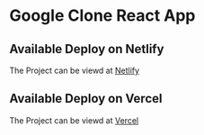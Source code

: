 # Google Clone React App

## Available Deploy on Netlify

The Project can be viewd at [Netlify](https://google-clone-one.netlify.app/)

## Available Deploy on Vercel

The Project can be viewd at [Vercel](https://google-clone-blond-one.vercel.app/)

